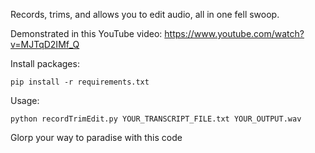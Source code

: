 Records, trims, and allows you to edit audio, all in one fell swoop.

Demonstrated in this YouTube video: https://www.youtube.com/watch?v=MJTqD2IMf_Q

Install packages:
```
pip install -r requirements.txt
```

Usage:
```
python recordTrimEdit.py YOUR_TRANSCRIPT_FILE.txt YOUR_OUTPUT.wav
```

Glorp your way to paradise with this code
